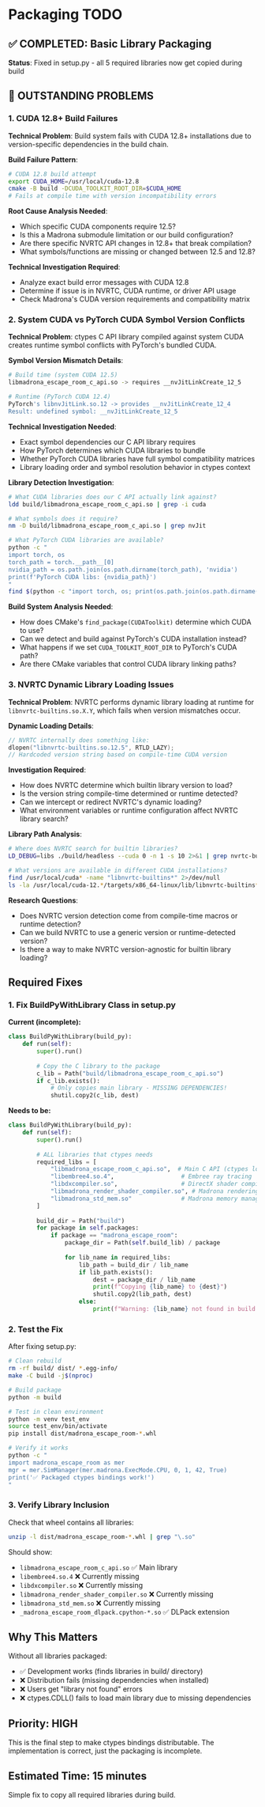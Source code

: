 # Packaging TODO

## ✅ COMPLETED: Basic Library Packaging
**Status**: Fixed in setup.py - all 5 required libraries now get copied during build

## 🚨 OUTSTANDING PROBLEMS

### 1. CUDA 12.8+ Build Failures

**Technical Problem**: 
Build system fails with CUDA 12.8+ installations due to version-specific dependencies in the build chain.

**Build Failure Pattern**:
```bash
# CUDA 12.8 build attempt
export CUDA_HOME=/usr/local/cuda-12.8
cmake -B build -DCUDA_TOOLKIT_ROOT_DIR=$CUDA_HOME
# Fails at compile time with version incompatibility errors
```

**Root Cause Analysis Needed**:
- Which specific CUDA components require 12.5?
- Is this a Madrona submodule limitation or our build configuration?
- Are there specific NVRTC API changes in 12.8+ that break compilation?
- What symbols/functions are missing or changed between 12.5 and 12.8?

**Technical Investigation Required**:
- Analyze exact build error messages with CUDA 12.8
- Determine if issue is in NVRTC, CUDA runtime, or driver API usage
- Check Madrona's CUDA version requirements and compatibility matrix

### 2. System CUDA vs PyTorch CUDA Symbol Version Conflicts

**Technical Problem**: 
ctypes C API library compiled against system CUDA creates runtime symbol conflicts with PyTorch's bundled CUDA.

**Symbol Version Mismatch Details**:
```bash
# Build time (system CUDA 12.5)
libmadrona_escape_room_c_api.so -> requires __nvJitLinkCreate_12_5

# Runtime (PyTorch CUDA 12.4)  
PyTorch's libnvJitLink.so.12 -> provides __nvJitLinkCreate_12_4
Result: undefined symbol: __nvJitLinkCreate_12_5
```

**Technical Investigation Needed**:
- Exact symbol dependencies our C API library requires
- How PyTorch determines which CUDA libraries to bundle
- Whether PyTorch CUDA libraries have full symbol compatibility matrices
- Library loading order and symbol resolution behavior in ctypes context

**Library Detection Investigation**:
```bash
# What CUDA libraries does our C API actually link against?
ldd build/libmadrona_escape_room_c_api.so | grep -i cuda

# What symbols does it require?
nm -D build/libmadrona_escape_room_c_api.so | grep nvJit

# What PyTorch CUDA libraries are available?
python -c "
import torch, os
torch_path = torch.__path__[0]
nvidia_path = os.path.join(os.path.dirname(torch_path), 'nvidia')
print(f'PyTorch CUDA libs: {nvidia_path}')
"
find $(python -c "import torch, os; print(os.path.join(os.path.dirname(torch.__path__[0]), 'nvidia'))") -name "*.so*" | grep -i nvjit
```

**Build System Analysis Needed**:
- How does CMake's `find_package(CUDAToolkit)` determine which CUDA to use?
- Can we detect and build against PyTorch's CUDA installation instead?
- What happens if we set `CUDA_TOOLKIT_ROOT_DIR` to PyTorch's CUDA path?
- Are there CMake variables that control CUDA library linking paths?

### 3. NVRTC Dynamic Library Loading Issues

**Technical Problem**:
NVRTC performs dynamic library loading at runtime for `libnvrtc-builtins.so.X.Y`, which fails when version mismatches occur.

**Dynamic Loading Details**:
```cpp
// NVRTC internally does something like:
dlopen("libnvrtc-builtins.so.12.5", RTLD_LAZY);
// Hardcoded version string based on compile-time CUDA version
```

**Investigation Required**:
- How does NVRTC determine which builtin library version to load?
- Is the version string compile-time determined or runtime detected?
- Can we intercept or redirect NVRTC's dynamic loading?
- What environment variables or runtime configuration affect NVRTC library search?

**Library Path Analysis**:
```bash
# Where does NVRTC search for builtin libraries?
LD_DEBUG=libs ./build/headless --cuda 0 -n 1 -s 10 2>&1 | grep nvrtc-builtins

# What versions are available in different CUDA installations?
find /usr/local/cuda* -name "libnvrtc-builtins*" 2>/dev/null
ls -la /usr/local/cuda-12.*/targets/x86_64-linux/lib/libnvrtc-builtins*
```

**Research Questions**:
- Does NVRTC version detection come from compile-time macros or runtime detection?
- Can we build NVRTC to use a generic version or runtime-detected version?
- Is there a way to make NVRTC version-agnostic for builtin library loading?

## Required Fixes

### 1. Fix BuildPyWithLibrary Class in setup.py

**Current (incomplete):**
```python
class BuildPyWithLibrary(build_py):
    def run(self):
        super().run()
        
        # Copy the C library to the package
        c_lib = Path("build/libmadrona_escape_room_c_api.so")
        if c_lib.exists():
            # Only copies main library - MISSING DEPENDENCIES!
            shutil.copy2(c_lib, dest)
```

**Needs to be:**
```python
class BuildPyWithLibrary(build_py):
    def run(self):
        super().run()
        
        # ALL libraries that ctypes needs
        required_libs = [
            "libmadrona_escape_room_c_api.so",  # Main C API (ctypes loads this)
            "libembree4.so.4",                   # Embree ray tracing  
            "libdxcompiler.so",                  # DirectX shader compiler
            "libmadrona_render_shader_compiler.so", # Madrona rendering
            "libmadrona_std_mem.so"              # Madrona memory management
        ]
        
        build_dir = Path("build")
        for package in self.packages:
            if package == "madrona_escape_room":
                package_dir = Path(self.build_lib) / package
                
                for lib_name in required_libs:
                    lib_path = build_dir / lib_name
                    if lib_path.exists():
                        dest = package_dir / lib_name
                        print(f"Copying {lib_name} to {dest}")
                        shutil.copy2(lib_path, dest)
                    else:
                        print(f"Warning: {lib_name} not found in build directory")
```

### 2. Test the Fix

After fixing setup.py:

```bash
# Clean rebuild
rm -rf build/ dist/ *.egg-info/
make -C build -j$(nproc)

# Build package  
python -m build

# Test in clean environment
python -m venv test_env
source test_env/bin/activate
pip install dist/madrona_escape_room-*.whl

# Verify it works
python -c "
import madrona_escape_room as mer
mgr = mer.SimManager(mer.madrona.ExecMode.CPU, 0, 1, 42, True)
print('✅ Packaged ctypes bindings work!')
"
```

### 3. Verify Library Inclusion

Check that wheel contains all libraries:
```bash
unzip -l dist/madrona_escape_room-*.whl | grep "\.so"
```

Should show:
- `libmadrona_escape_room_c_api.so` ✅ Main library
- `libembree4.so.4` ❌ Currently missing  
- `libdxcompiler.so` ❌ Currently missing
- `libmadrona_render_shader_compiler.so` ❌ Currently missing
- `libmadrona_std_mem.so` ❌ Currently missing
- `_madrona_escape_room_dlpack.cpython-*.so` ✅ DLPack extension

## Why This Matters

Without all libraries packaged:
- ✅ Development works (finds libraries in build/ directory)
- ❌ Distribution fails (missing dependencies when installed)
- ❌ Users get "library not found" errors
- ❌ ctypes.CDLL() fails to load main library due to missing dependencies

## Priority: HIGH
This is the final step to make ctypes bindings distributable. The implementation is correct, just the packaging is incomplete.

## Estimated Time: 15 minutes
Simple fix to copy all required libraries during build.